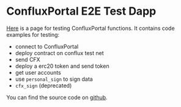 # ConfluxPortal E2E Test Dapp

[Here](http://13.57.190.119:9000/contract.html) is a page for testing
ConfluxPortal functions. It contains code examples for testing:

- connect to ConfluxPortal
- deploy contract on conflux test net
- send CFX
- deploy a erc20 token and send token
- get user accounts
- use `personal_sign` to sign data
- `cfx_sign` (deprecated)

You can find the source code on
[github](https://github.com/Conflux-Chain/conflux-portal/blob/cfx-test/test/e2e/contract-test/). 